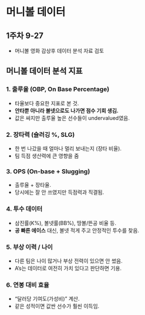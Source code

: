 # 머니볼 데이터

## 1주차 9-27
- 머니볼 영화 감상후 데이터 분석 자료 검토

## 머니볼 데이터 분석 지표

### 1. 출루율 (OBP, On Base Percentage)
- 타율보다 중요한 지표로 본 것.  
- **안타뿐 아니라 볼넷으로도 나가면 점수 기회 생김.**  
- 값은 싸지만 출루율 높은 선수들이 undervalued였음.  

### 2. 장타력 (슬러깅 %, SLG)
- 한 번 나갔을 때 얼마나 멀리 보내는지 (장타 비율).  
- 팀 득점 생산력에 큰 영향을 줌

### 3. OPS (On-base + Slugging)
- 출루율 + 장타율.  
- 당시에는 잘 안 쓰였지만 득점력과 직결됨.  

### 4. 투수 데이터
- 삼진률(K%), 볼넷률(BB%), 땅볼/뜬공 비율 등.  
- **공 빠른 에이스** 대신, 볼넷 적게 주고 안정적인 투수를 찾음.  

### 5. 부상 이력 / 나이
- 다른 팀은 나이 많거나 부상 전력이 있으면 안 썼음.  
- A’s는 데이터로 여전히 가치 있다고 판단하면 기용.  

### 6. 연봉 대비 효율
- “달러당 기여도(가성비)” 계산.  
- 같은 성적이면 값싼 선수가 훨씬 이득임.  
